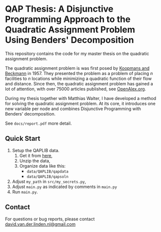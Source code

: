 # QAP Thesis: A Disjunctive Programming Approach to the Quadratic Assignment Problem Using Benders' Decomposition

This repository contains the code for my master thesis on the quadratic assignment problem. 

The quadratic assignment problem is was first posed by [Koopmans and Beckmann](10.2307/1907742) in 1957. They presented the problem as a problem of placing $n$ facilities to $n$ locations while minimizing a quadratic function of their flow and distance. Since then, the quadratic assignment problem has gained a lot of attention, with over $75000$ articles published, see [OpenAlex.org](https://openalex.org/works?page=1\&filter=default.search\%3AQuadratic\%20Assignment\%20Problem).

During my thesis together with Matthias Walter, I have developed a method for solving the quadratic assignment problem. At its core, it introduces one new variable per node and combines Disjunctive Programming with Benders' decomposition.

See `docs/report.pdf` more detail.

## Quick Start
1. Setup the QAPLIB data.
    1. Get it from [here](https://coral.ise.lehigh.edu/data-sets/qaplib/qaplib-problem-instances-and-solutions/),
    2. Unzip the data,
    3. Organize data like this:
        * `data/QAPLIB/qapdata`
        * `data/QAPLIB/qapsoln`
2. Adjust `my_path` in `src/my_secrets.py`,
3. Adjust `main.py` as indicated by comments in `main.py`
4. Run `main.py`.

## Contact
For questions or bug reports, please contact david.van.der.linden.nl@gmail.com
